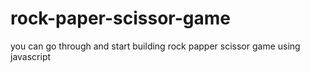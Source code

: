 # rock-paper-scissor-game
you can go through and start building rock papper scissor game using javascript

